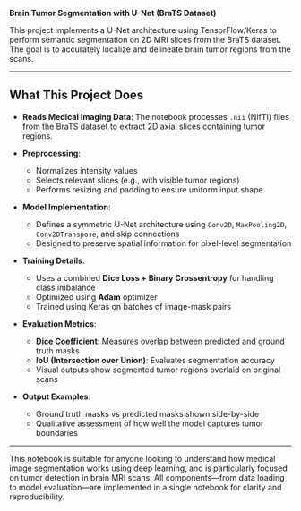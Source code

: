 **Brain Tumor Segmentation with U-Net (BraTS Dataset)**

This project implements a U-Net architecture using TensorFlow/Keras to perform semantic segmentation on 2D MRI slices from the BraTS dataset. The goal is to accurately localize and delineate brain tumor regions from the scans.

---

## What This Project Does

* **Reads Medical Imaging Data**: The notebook processes `.nii` (NIfTI) files from the BraTS dataset to extract 2D axial slices containing tumor regions.

* **Preprocessing**:

  * Normalizes intensity values
  * Selects relevant slices (e.g., with visible tumor regions)
  * Performs resizing and padding to ensure uniform input shape

* **Model Implementation**:

  * Defines a symmetric U-Net architecture using `Conv2D`, `MaxPooling2D`, `Conv2DTranspose`, and skip connections
  * Designed to preserve spatial information for pixel-level segmentation

* **Training Details**:

  * Uses a combined **Dice Loss + Binary Crossentropy** for handling class imbalance
  * Optimized using **Adam** optimizer
  * Trained using Keras on batches of image-mask pairs

* **Evaluation Metrics**:

  * **Dice Coefficient**: Measures overlap between predicted and ground truth masks
  * **IoU (Intersection over Union)**: Evaluates segmentation accuracy
  * Visual outputs show segmented tumor regions overlaid on original scans

* **Output Examples**:

  * Ground truth masks vs predicted masks shown side-by-side
  * Qualitative assessment of how well the model captures tumor boundaries

---

This notebook is suitable for anyone looking to understand how medical image segmentation works using deep learning, and is particularly focused on tumor detection in brain MRI scans. All components—from data loading to model evaluation—are implemented in a single notebook for clarity and reproducibility.
